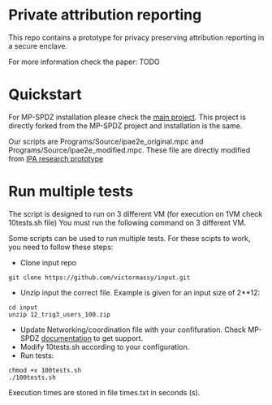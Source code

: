 # Private attribution reporting

This repo contains a prototype for privacy preserving attribution reporting in a secure enclave.

For more information check the paper: TODO

# Quickstart 

For MP-SPDZ installation please check the [main project](https://github.com/data61/MP-SPDZ). This project is directly forked from the MP-SPDZ project and installation is the same.

Our scripts are Programs/Source/ipae2e_original.mpc and Programs/Source/ipae2e_modified.mpc. These file are directly modified from [IPA research prototype](https://github.com/private-attribution/research-prototype)

# Run multiple tests
The script is designed to run on 3 different VM (for execution on 1VM check 10tests.sh file)
You must run the following command on 3 different VM. 

Some scripts can be used to run multiple tests. For these scipts to work, you need to follow these steps: 
 - Clone input repo 
 ```
 git clone https://github.com/victormassy/input.git
 ```
 
 - Unzip input the correct file. Example is given for an input size of 2**12:
 
```
cd input
unzip 12_trig3_users_100.zip
```
 - Update Networking/coordination file with your confifuration. Check MP-SPDZ [documentation](https://mp-spdz.readthedocs.io/en/latest/networking.html) to get support. 
 - Modify 10tests.sh according to your configuration. 
 - Run tests:
``` 
chmod +x 100tests.sh 
./100tests.sh 
```

Execution times are stored in file times.txt in seconds (s). 
